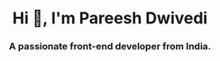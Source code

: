 
<h1 align="center">Hi 👋, I'm Pareesh Dwivedi</h1>
<h3 align="center">A passionate front-end developer from India.</h3>










